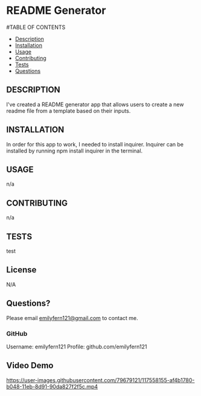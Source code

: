 # README Generator

#TABLE OF CONTENTS
* [Description](#description)
* [Installation](#installation)
* [Usage](#usage)
* [Contributing](#contributing)
* [Tests](#tests)
* [Questions](#questions)

## DESCRIPTION 
I've created a README generator app that allows users to create a new readme file from a template based on their inputs.
## INSTALLATION 
In order for this app to work, I needed to install inquirer. Inquirer can be installed by running npm install inquirer in the terminal.
## USAGE
n/a
## CONTRIBUTING
n/a
## TESTS
test
## License
N/A
## Questions?
Please email emilyfern121@gmail.com to contact me.
### GitHub 
Username: emilyfern121
Profile: github.com/emilyfern121

## Video Demo
https://user-images.githubusercontent.com/79679121/117558155-af4b1780-b048-11eb-8d91-90da827f2f5c.mp4

